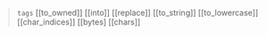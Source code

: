 > `tags` [[to_owned]] [[into]] [[replace]] [[to_string]] [[to_lowercase]] [[char_indices]] [[bytes] 
[[chars]]
